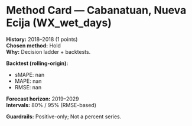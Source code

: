 # Method Card — Cabanatuan, Nueva Ecija (WX_wet_days)

**History:** 2018–2018 (1 points)  
**Chosen method:** Hold  
**Why:** Decision ladder + backtests.

**Backtest (rolling-origin):**
- sMAPE: nan
- MAPE: nan
- RMSE: nan

**Forecast horizon:** 2019–2029  
**Intervals:** 80% / 95% (RMSE-based)

**Guardrails:** Positive-only; Not a percent series.
